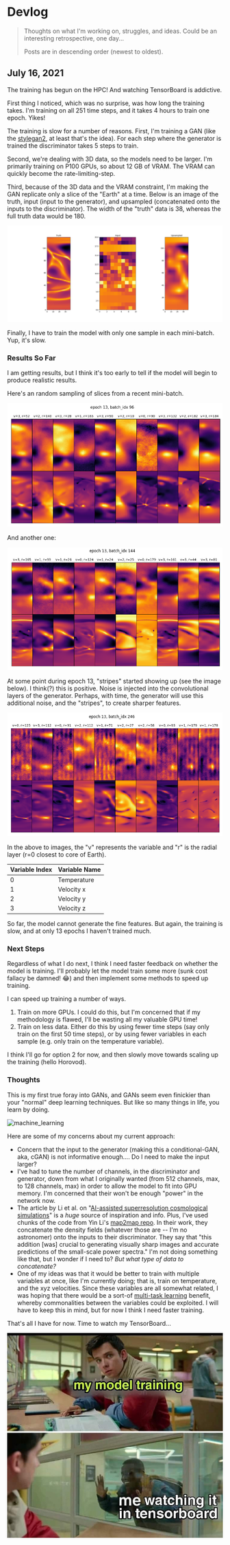 # Devlog

> Thoughts on what I'm working on, struggles, and ideas. Could be an interesting retrospective, one day...
>
> Posts are in descending order (newest to oldest).

## July 16, 2021

The training has begun on the HPC! And watching TensorBoard is addictive.

First thing I noticed, which was no surprise, was how long the training takes. I'm training on all 251 time steps, and it takes 4 hours to train one epoch. Yikes!

The training is slow for a number of reasons. First, I'm training a GAN (like the [stylegan2](https://github.com/NVlabs/stylegan2), at least that's the idea). For each step where the generator is trained the discriminator takes 5 steps to train. 

Second, we're dealing with 3D data, so the models need to be larger. I'm primarily training on P100 GPUs, so about 12 GB of VRAM. The VRAM can quickly become the rate-limiting-step. 

Third, because of the 3D data and the VRAM constraint, I'm making the GAN replicate only a slice of the "Earth" at a time. Below is an image of the truth, input (input to the generator), and upsampled (concatenated onto the inputs to the discriminator). The width of the "truth" data is 38, whereas the full truth data would be 180.

![truth_input](./img/truth_input.png)

Finally, I have to train the model with only one sample in each mini-batch. Yup, it's slow.

### Results So Far

I am getting results, but I think it's too early to tell if the model will begin to produce realistic results. 

Here's an random sampling of slices from a recent mini-batch.

![13_96](./img/13_96.png)

And another one:

![13_144](./img/13_144.png)

At some point during epoch 13, "stripes" started showing up (see the image below). I think(?) this is positive. Noise is injected into the convolutional layers of the generator. Perhaps, with time, the generator will use this additional noise, and the "stripes", to create sharper features.

![13_246](./img/13_246.png)



In the above to images, the "v" represents the variable and "r" is the radial layer (r=0 closest to core of Earth).

| Variable Index | Variable Name |
| -------------- | ------------- |
| 0              | Temperature   |
| 1              | Velocity x    |
| 2              | Velocity y    |
| 3              | Velocity z    |

So far, the model cannot generate the fine features. But again, the training is slow, and at only 13 epochs I haven't trained much.

### Next Steps

Regardless of what I do next, I think I need faster feedback on whether the model is training. I'll probably let the model train some more (sunk cost fallacy be damned! 😂) and then implement some methods to speed up training.

I can speed up training a number of ways.

1. Train on more GPUs. I could do this, but I'm concerned that if my methodology is flawed, I'll be wasting all my valuable GPU time!
2. Train on less data. Either do this by using fewer time steps (say only train on the first 50 time steps), or by using fewer variables in each sample (e.g. only train on the temperature variable).

I think I'll go for option 2 for now, and then slowly move towards scaling up the training (hello Horovod). 

### Thoughts

This is my first true foray into GANs, and GANs seem even finickier than your "normal" deep learning techniques. But like so many things in life, you learn by doing. 

![machine_learning](https://imgs.xkcd.com/comics/machine_learning.png)

Here are some of my concerns about my current approach:

* Concern that the input to the generator (making this a conditional-GAN, aka, cGAN) is not informative enough.... Do I need to make the input larger?
* I've had to tune the number of channels, in the discriminator and generator, down from what I originally wanted (from 512 channels, max, to 128 channels, max) in order to allow the model to fit into GPU memory. I'm concerned that their won't be enough "power" in the network now.
* The article by Li et al. on "[AI-assisted superresolution cosmological simulations](https://www.pnas.org/content/118/19/e2022038118)"  is a *huge* source of inspiration and info. Plus, I've used chunks of the code from Yin Li's [map2map repo](https://github.com/eelregit/map2map). In their work, they concatenate the density fields (whatever those are -- I'm no astronomer) onto the inputs to their discriminator. They say that "this addition [was] crucial to generating visually sharp images and accurate predictions of the small-scale power spectra." I'm not doing something like that, but I wonder if I need to? *But what type of data to concatenate?*
* One of my ideas was that it would be better to train with multiple variables at once, like I'm currently doing; that is, train on temperature, and the xyz velocities. Since these variables are all somewhat related, I was hoping that there would be a sort-of [multi-task learning](https://en.wikipedia.org/wiki/Multi-task_learning) benefit, whereby commonalities between the variables could be exploited. I will have to keep this in mind, but for now I think I need faster training.

That's all I have for now. Time to watch my TensorBoard...

![tensorboard_meme](./img/tensorboard_meme.jpg)



